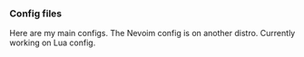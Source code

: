 ### Config files

Here are my main configs. The Nevoim config is on another distro. Currently working on Lua config.
